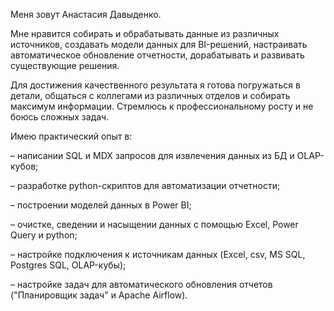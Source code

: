 Меня зовут Анастасия Давыденко.


Мне нравится собирать и обрабатывать данные из различных источников, создавать модели данных для BI-решений, настраивать автоматическое обновление отчетности, дорабатывать и развивать существующие решения.

Для достижения качественного результата я готова погружаться в детали, общаться с коллегами из различных отделов и собирать максимум информации. Стремлюсь к профессиональному росту и не боюсь сложных задач.

Имею практический опыт в:

– написании SQL и MDX запросов для извлечения данных из БД и OLAP-кубов;

– разработке python-скриптов для автоматизации отчетности;

– построении моделей данных в Power BI;

– очистке, сведении и насыщении данных с помощью Excel, Power Query и python;

– настройке подключения к источникам данных (Excel, csv, MS SQL, Postgres SQL, OLAP-кубы);

– настройке задач для автоматического обновления отчетов ("Планировщик задач" и Apache Airflow).
